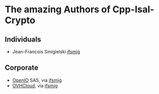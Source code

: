 # The amazing Authors of Cpp-Isal-Crypto

## Individuals

* Jean-Francois Smigielski [jfsmig]

## Corporate

* [OpenIO][oio] SAS, via [jfsmig]
* [OVHCloud][ovh], via [jfsmig]

[jfsmig]: https://github.com/jfsmig
[oio]: https://openio.io
[ovh]: https://ovh.com
